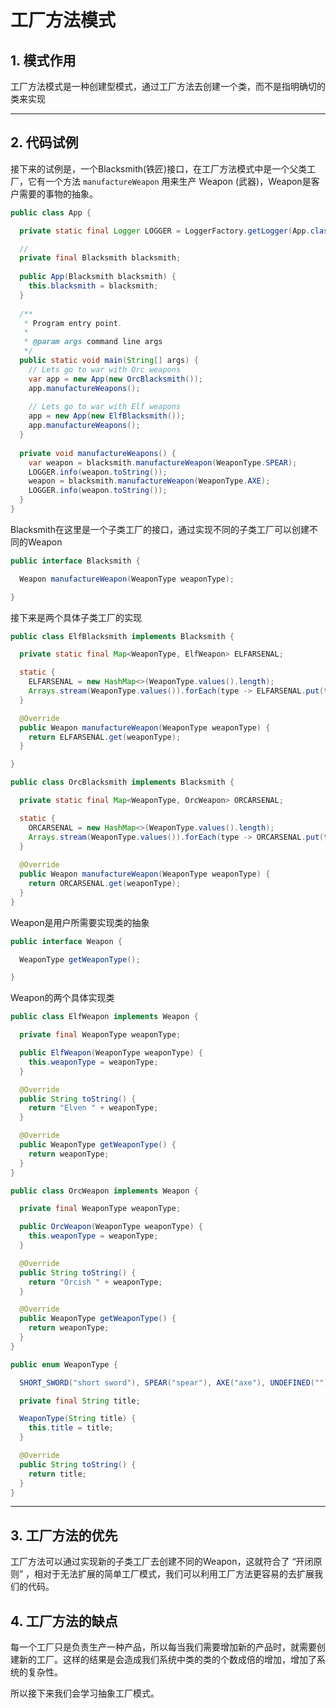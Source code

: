 # 工厂方法模式

## 1. 模式作用

工厂方法模式是一种创建型模式，通过工厂方法去创建一个类，而不是指明确切的类来实现

---

## 2. 代码试例

接下来的试例是，一个Blacksmith(铁匠)接口，在工厂方法模式中是一个父类工厂，它有一个方法 ``manufactureWeapon`` 用来生产 Weapon (武器)，Weapon是客户需要的事物的抽象。

```java
public class App {

  private static final Logger LOGGER = LoggerFactory.getLogger(App.class);

  // 
  private final Blacksmith blacksmith;
  
  public App(Blacksmith blacksmith) {
    this.blacksmith = blacksmith;
  }
  
  /**
   * Program entry point.
   * 
   * @param args command line args
   */
  public static void main(String[] args) {
    // Lets go to war with Orc weapons
    var app = new App(new OrcBlacksmith());
    app.manufactureWeapons();
    
    // Lets go to war with Elf weapons
    app = new App(new ElfBlacksmith());
    app.manufactureWeapons();
  }
  
  private void manufactureWeapons() {
    var weapon = blacksmith.manufactureWeapon(WeaponType.SPEAR);
    LOGGER.info(weapon.toString());
    weapon = blacksmith.manufactureWeapon(WeaponType.AXE);
    LOGGER.info(weapon.toString());
  }
}
```

Blacksmith在这里是一个子类工厂的接口，通过实现不同的子类工厂可以创建不同的Weapon

```java
public interface Blacksmith {

  Weapon manufactureWeapon(WeaponType weaponType);

}
```

接下来是两个具体子类工厂的实现

```java
public class ElfBlacksmith implements Blacksmith {

  private static final Map<WeaponType, ElfWeapon> ELFARSENAL;

  static {
    ELFARSENAL = new HashMap<>(WeaponType.values().length);
    Arrays.stream(WeaponType.values()).forEach(type -> ELFARSENAL.put(type, new ElfWeapon(type)));
  }

  @Override
  public Weapon manufactureWeapon(WeaponType weaponType) {
    return ELFARSENAL.get(weaponType);
  }

}

public class OrcBlacksmith implements Blacksmith {

  private static final Map<WeaponType, OrcWeapon> ORCARSENAL;

  static {
    ORCARSENAL = new HashMap<>(WeaponType.values().length);
    Arrays.stream(WeaponType.values()).forEach(type -> ORCARSENAL.put(type, new OrcWeapon(type)));
  }
  
  @Override
  public Weapon manufactureWeapon(WeaponType weaponType) {
    return ORCARSENAL.get(weaponType);
  }
}
```

Weapon是用户所需要实现类的抽象

```java
public interface Weapon {

  WeaponType getWeaponType();

}
```

Weapon的两个具体实现类

```java
public class ElfWeapon implements Weapon {

  private final WeaponType weaponType;

  public ElfWeapon(WeaponType weaponType) {
    this.weaponType = weaponType;
  }

  @Override
  public String toString() {
    return "Elven " + weaponType;
  }

  @Override
  public WeaponType getWeaponType() {
    return weaponType;
  }
}

public class OrcWeapon implements Weapon {

  private final WeaponType weaponType;

  public OrcWeapon(WeaponType weaponType) {
    this.weaponType = weaponType;
  }

  @Override
  public String toString() {
    return "Orcish " + weaponType;
  }

  @Override
  public WeaponType getWeaponType() {
    return weaponType;
  }
}
```

```java
public enum WeaponType {

  SHORT_SWORD("short sword"), SPEAR("spear"), AXE("axe"), UNDEFINED("");

  private final String title;

  WeaponType(String title) {
    this.title = title;
  }

  @Override
  public String toString() {
    return title;
  }
}
```

---

## 3. 工厂方法的优先

工厂方法可以通过实现新的子类工厂去创建不同的Weapon，这就符合了 “开闭原则” ，相对于无法扩展的简单工厂模式，我们可以利用工厂方法更容易的去扩展我们的代码。

## 4. 工厂方法的缺点

每一个工厂只是负责生产一种产品，所以每当我们需要增加新的产品时，就需要创建新的工厂。这样的结果是会造成我们系统中类的类的个数成倍的增加，增加了系统的复杂性。

所以接下来我们会学习抽象工厂模式。
